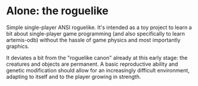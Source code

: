 # Alone: the roguelike

Simple single-player ANSI roguelike. It's intended as a toy project to learn a bit about single-player game programming
(and also specifically to learn artemis-odb) without the hassle of game physics and most importantly graphics.

It deviates a bit from the "roguelike canon" already at this early stage: the creatures and objects are permanent.
A basic reproductive ability and genetic modification should allow for an increasingly difficult environment,
adapting to itself and to the player growing in strength.